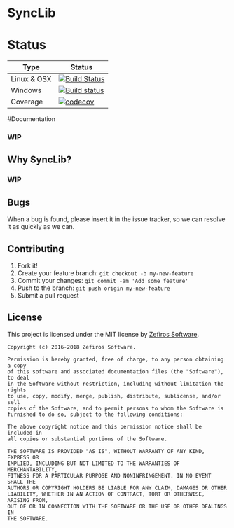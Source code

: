 # SyncLib

# Status
Type        | Status
----------- | -------
Linux & OSX | [![Build Status](https://travis-ci.org/Zefiros-Software/SyncLib.svg?branch=master)](https://travis-ci.org/Zefiros-Software/SyncLib)
Windows     | [![Build status](https://ci.appveyor.com/api/projects/status/sqlbhqms71fpvev2?svg=true)](https://ci.appveyor.com/project/Zefiros-Software/synclib)
Coverage	| [![codecov](https://codecov.io/gh/Zefiros-Software/SyncLib/branch/master/graph/badge.svg)](https://codecov.io/gh/Zefiros-Software/SyncLib)

#Documentation
### WIP

## Why SyncLib?
### WIP

## Bugs
When a bug is found, please insert it in the issue tracker, so we can resolve it as quickly as we can.

## Contributing
1. Fork it!
2. Create your feature branch: `git checkout -b my-new-feature`
3. Commit your changes: `git commit -am 'Add some feature'`
4. Push to the branch: `git push origin my-new-feature`
5. Submit a pull request

## License
This project is licensed under the MIT license by [Zefiros Software](https://zefiros.eu).

```
Copyright (c) 2016-2018 Zefiros Software.

Permission is hereby granted, free of charge, to any person obtaining a copy
of this software and associated documentation files (the "Software"), to deal
in the Software without restriction, including without limitation the rights
to use, copy, modify, merge, publish, distribute, sublicense, and/or sell
copies of the Software, and to permit persons to whom the Software is
furnished to do so, subject to the following conditions:

The above copyright notice and this permission notice shall be included in
all copies or substantial portions of the Software.

THE SOFTWARE IS PROVIDED "AS IS", WITHOUT WARRANTY OF ANY KIND, EXPRESS OR
IMPLIED, INCLUDING BUT NOT LIMITED TO THE WARRANTIES OF MERCHANTABILITY,
FITNESS FOR A PARTICULAR PURPOSE AND NONINFRINGEMENT. IN NO EVENT SHALL THE
AUTHORS OR COPYRIGHT HOLDERS BE LIABLE FOR ANY CLAIM, DAMAGES OR OTHER
LIABILITY, WHETHER IN AN ACTION OF CONTRACT, TORT OR OTHERWISE, ARISING FROM,
OUT OF OR IN CONNECTION WITH THE SOFTWARE OR THE USE OR OTHER DEALINGS IN
THE SOFTWARE.
```
